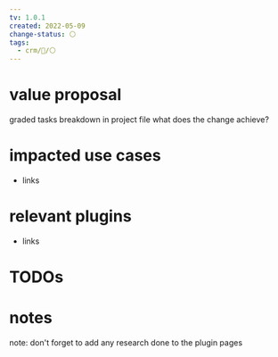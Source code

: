 ```yaml
---
tv: 1.0.1
created: 2022-05-09
change-status: ⚪
tags:
  - crm/🌿/⚪
---
```


# value proposal
graded tasks breakdown in project file
what does the change achieve?

# impacted use cases
- links

# relevant plugins
- links

# TODOs

# notes

note: don't forget to add any research done to the plugin pages








